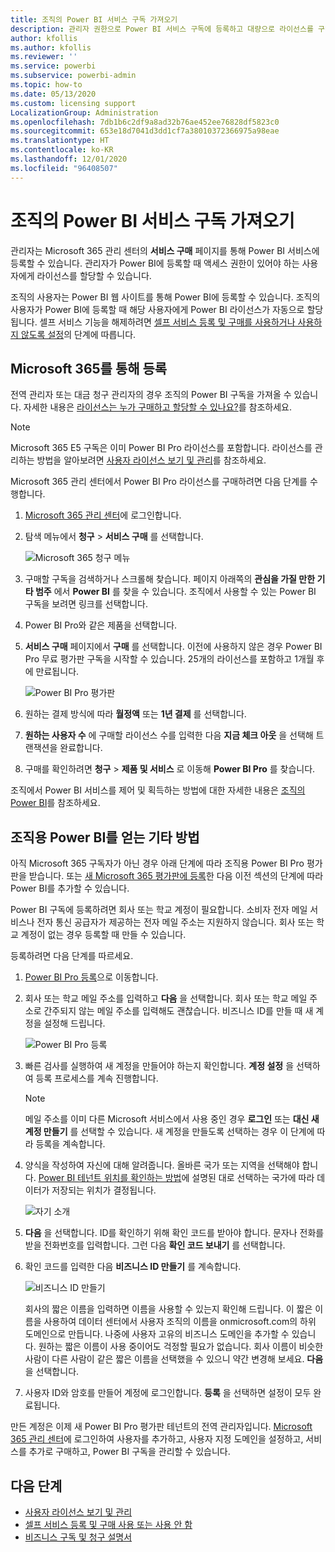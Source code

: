 ```yaml
---
title: 조직의 Power BI 서비스 구독 가져오기
description: 관리자 권한으로 Power BI 서비스 구독에 등록하고 대량으로 라이선스를 구매하는 방법입니다.
author: kfollis
ms.author: kfollis
ms.reviewer: ''
ms.service: powerbi
ms.subservice: powerbi-admin
ms.topic: how-to
ms.date: 05/13/2020
ms.custom: licensing support
LocalizationGroup: Administration
ms.openlocfilehash: 7db1b6c2df9a8ad32b76ae452ee76828df5823c0
ms.sourcegitcommit: 653e18d7041d3dd1cf7a38010372366975a98eae
ms.translationtype: HT
ms.contentlocale: ko-KR
ms.lasthandoff: 12/01/2020
ms.locfileid: "96408507"
---
```

# <a name="get-a-power-bi-service-subscription-for-your-organization"></a>조직의 Power BI 서비스 구독 가져오기

관리자는 Microsoft 365 관리 센터의 **서비스 구매** 페이지를 통해 Power BI 서비스에 등록할 수 있습니다. 관리자가 Power BI에 등록할 때 액세스 권한이 있어야 하는 사용자에게 라이선스를 할당할 수 있습니다.

조직의 사용자는 Power BI 웹 사이트를 통해 Power BI에 등록할 수 있습니다. 조직의 사용자가 Power BI에 등록할 때 해당 사용자에게 Power BI 라이선스가 자동으로 할당됩니다. 셀프 서비스 기능을 해제하려면 [셀프 서비스 등록 및 구매를 사용하거나 사용하지 않도록 설정](service-admin-disable-self-service.md)의 단계에 따릅니다.

## <a name="sign-up-through-microsoft-365"></a>Microsoft 365를 통해 등록

전역 관리자 또는 대금 청구 관리자의 경우 조직의 Power BI 구독을 가져올 수 있습니다. 자세한 내용은 [라이선스는 누가 구매하고 할당할 수 있나요?](service-admin-licensing-organization.md#who-can-purchase-and-assign-licenses)를 참조하세요.

> [!NOTE]
>
> Microsoft 365 E5 구독은 이미 Power BI Pro 라이선스를 포함합니다. 라이선스를 관리하는 방법을 알아보려면 [사용자 라이선스 보기 및 관리](service-admin-manage-licenses.md)를 참조하세요.
>
>

Microsoft 365 관리 센터에서 Power BI Pro 라이선스를 구매하려면 다음 단계를 수행합니다.

1. [Microsoft 365 관리 센터](https://admin.microsoft.com)에 로그인합니다.

2. 탐색 메뉴에서 **청구** > **서비스 구매** 를 선택합니다.
  
   ![Microsoft 365 청구 메뉴](media/service-admin-org-subscription/m365-billing-menu.png)

3. 구매할 구독을 검색하거나 스크롤해 찾습니다. 페이지 아래쪽의 **관심을 가질 만한 기타 범주** 에서 **Power BI** 를 찾을 수 있습니다. 조직에서 사용할 수 있는 Power BI 구독을 보려면 링크를 선택합니다.

4. Power BI Pro와 같은 제품을 선택합니다.

5. **서비스 구매** 페이지에서 **구매** 를 선택합니다. 이전에 사용하지 않은 경우 Power BI Pro 무료 평가판 구독을 시작할 수 있습니다. 25개의 라이선스를 포함하고 1개월 후에 만료됩니다.

   ![Power BI Pro 평가판](media/service-admin-org-subscription/m365-org-free-trial-pro.png)

6. 원하는 결제 방식에 따라 **월정액** 또는 **1년 결제** 를 선택합니다.

7. **원하는 사용자 수** 에 구매할 라이선스 수를 입력한 다음 **지금 체크 아웃** 을 선택해 트랜잭션을 완료합니다.

8. 구매를 확인하려면 **청구** > **제품 및 서비스** 로 이동해 **Power BI Pro** 를 찾습니다.

조직에서 Power BI 서비스를 제어 및 획득하는 방법에 대한 자세한 내용은 [조직의 Power BI](/microsoft-365/admin/misc/power-bi-in-your-organization?view=o365-worldwide)를 참조하세요.

## <a name="more-ways-to-get-power-bi-for-your-organization"></a>조직용 Power BI를 얻는 기타 방법

아직 Microsoft 365 구독자가 아닌 경우 아래 단계에 따라 조직용 Power BI Pro 평가판을 받습니다. 또는 [새 Microsoft 365 평가판에 등록](service-admin-signing-up-for-power-bi-with-a-new-office-365-trial.md)한 다음 이전 섹션의 단계에 따라 Power BI를 추가할 수 있습니다.

Power BI 구독에 등록하려면 회사 또는 학교 계정이 필요합니다. 소비자 전자 메일 서비스나 전자 통신 공급자가 제공하는 전자 메일 주소는 지원하지 않습니다. 회사 또는 학교 계정이 없는 경우 등록할 때 만들 수 있습니다.

등록하려면 다음 단계를 따르세요.

1. [Power BI Pro 등록](https://signup.microsoft.com/create-account/signup?OfferId=d59682f3-3e3b-4686-9c00-7c7c1c736085&ali=1&products=d59682f3-3e3b-4686-9c00-7c7c1c736085)으로 이동합니다. 

2. 회사 또는 학교 메일 주소를 입력하고 **다음** 을 선택합니다. 회사 또는 학교 메일 주소로 간주되지 않는 메일 주소를 입력해도 괜찮습니다. 비즈니스 ID를 만들 때 새 계정을 설정해 드립니다.

   ![Power BI Pro 등록](media/service-admin-org-subscription/power-bi-pro-admins.png)

3. 빠른 검사를 실행하여 새 계정을 만들어야 하는지 확인합니다. **계정 설정** 을 선택하여 등록 프로세스를 계속 진행합니다.

   > [!NOTE]
   >메일 주소를 이미 다른 Microsoft 서비스에서 사용 중인 경우 **로그인** 또는 **대신 새 계정 만들기** 를 선택할 수 있습니다. 새 계정을 만들도록 선택하는 경우 이 단계에 따라 등록을 계속합니다.
>
>
 
4. 양식을 작성하여 자신에 대해 알려줍니다. 올바른 국가 또는 지역을 선택해야 합니다. [Power BI 테넌트 위치를 확인하는 방법](service-admin-where-is-my-tenant-located.md#how-to-determine-where-your-power-bi-tenant-is-located)에 설명된 대로 선택하는 국가에 따라 데이터가 저장되는 위치가 결정됩니다.

   ![자기 소개](media/service-admin-org-subscription/tell-about-yourself.png)

5. **다음** 을 선택합니다. ID를 확인하기 위해 확인 코드를 받아야 합니다. 문자나 전화를 받을 전화번호를 입력합니다. 그런 다음 **확인 코드 보내기** 를 선택합니다.

6. 확인 코드를 입력한 다음 **비즈니스 ID 만들기** 를 계속합니다.

   ![비즈니스 ID 만들기](media/service-admin-org-subscription/business-identity.png)

    회사의 짧은 이름을 입력하면 이름을 사용할 수 있는지 확인해 드립니다. 이 짧은 이름을 사용하여 데이터 센터에서 사용자 조직의 이름을 onmicrosoft.com의 하위 도메인으로 만듭니다. 나중에 사용자 고유의 비즈니스 도메인을 추가할 수 있습니다. 원하는 짧은 이름이 사용 중이어도 걱정할 필요가 없습니다. 회사 이름이 비슷한 사람이 다른 사람이 같은 짧은 이름을 선택했을 수 있으니 약간 변경해 보세요. **다음** 을 선택합니다.
    
7. 사용자 ID와 암호를 만들어 계정에 로그인합니다. **등록** 을 선택하면 설정이 모두 완료됩니다.

만든 계정은 이제 새 Power BI Pro 평가판 테넌트의 전역 관리자입니다. [Microsoft 365 관리 센터](https://admin.microsoft.com)에 로그인하여 사용자를 추가하고, 사용자 지정 도메인을 설정하고, 서비스를 추가로 구매하고, Power BI 구독을 관리할 수 있습니다.

## <a name="next-steps"></a>다음 단계

- [사용자 라이선스 보기 및 관리](service-admin-manage-licenses.md)
- [셀프 서비스 등록 및 구매 사용 또는 사용 안 함](service-admin-disable-self-service.md)
- [비즈니스 구독 및 청구 설명서](/microsoft-365/commerce/?view=o365-worldwide)